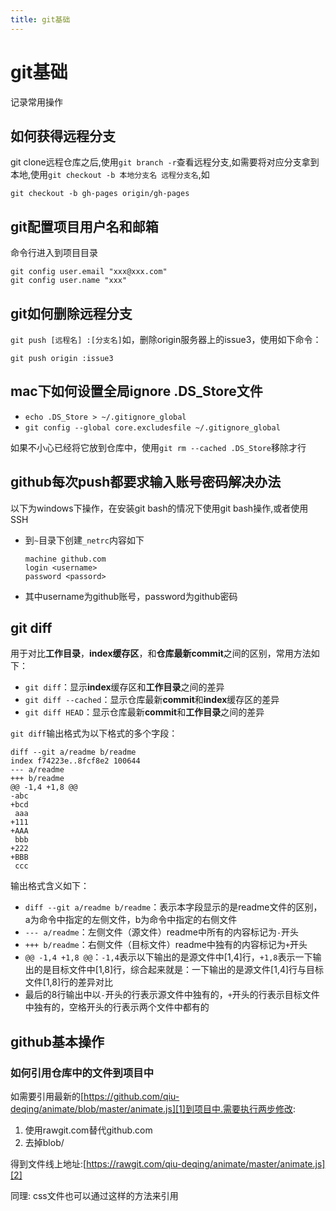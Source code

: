 ```yaml
---
title: git基础
---
```


# git基础

记录常用操作


## 如何获得远程分支

git clone远程仓库之后,使用`git branch -r`查看远程分支,如需要将对应分支拿到本地,使用`git checkout -b 本地分支名 远程分支名`,如

    git checkout -b gh-pages origin/gh-pages



## git配置项目用户名和邮箱

命令行进入到项目目录

    git config user.email "xxx@xxx.com"
    git config user.name "xxx"


## git如何删除远程分支

`git push [远程名] :[分支名]`如，删除origin服务器上的issue3，使用如下命令：

    git push origin :issue3

## mac下如何设置全局ignore  .DS_Store文件

- `echo .DS_Store > ~/.gitignore_global`
- `git config --global core.excludesfile ~/.gitignore_global`

如果不小心已经将它放到仓库中，使用`git rm --cached .DS_Store`移除才行

## github每次push都要求输入账号密码解决办法

以下为windows下操作，在安装git bash的情况下使用git bash操作,或者使用SSH

- 到`~`目录下创建`_netrc`内容如下

    ```
    machine github.com
    login <username>
    password <passord>
    ```

- 其中username为github账号，password为github密码

## git diff

用于对比**工作目录**，**index缓存区**，和**仓库最新commit**之间的区别，常用方法如下：

- `git diff`：显示**index**缓存区和**工作目录**之间的差异
- `git diff --cached`：显示仓库最新**commit**和**index**缓存区的差异
- `git diff HEAD`：显示仓库最新**commit**和**工作目录**之间的差异

`git diff`输出格式为以下格式的多个字段：

```
diff --git a/readme b/readme
index f74223e..8fcf8e2 100644
--- a/readme
+++ b/readme
@@ -1,4 +1,8 @@
-abc
+bcd
 aaa
+111
+AAA
 bbb
+222
+BBB
 ccc
```

输出格式含义如下：

- `diff --git a/readme b/readme`：表示本字段显示的是readme文件的区别，a为命令中指定的左侧文件，b为命令中指定的右侧文件
- `--- a/readme`：左侧文件（源文件）readme中所有的内容标记为`-`开头
- `+++ b/readme`：右侧文件（目标文件）readme中独有的内容标记为`+`开头
- `@@ -1,4 +1,8 @@`：`-1,4`表示以下输出的是源文件中[1,4]行，`+1,8`表示一下输出的是目标文件中[1,8]行，综合起来就是：一下输出的是源文件[1,4]行与目标文件[1,8]行的差异对比
- 最后的8行输出中以`-`开头的行表示源文件中独有的，`+`开头的行表示目标文件中独有的，空格开头的行表示两个文件中都有的


## github基本操作

### 如何引用仓库中的文件到项目中

如需要引用最新的[https://github.com/qiu-deqing/animate/blob/master/animate.js][1]到项目中.需要执行两步修改:

1. 使用rawgit.com替代github.com
2. 去掉blob/

得到文件线上地址:[https://rawgit.com/qiu-deqing/animate/master/animate.js][2]

同理: css文件也可以通过这样的方法来引用


[1]: https://github.com/qiu-deqing/animate/blob/master/animate.js
[2]: https://rawgit.com/qiu-deqing/animate/master/animate.js
